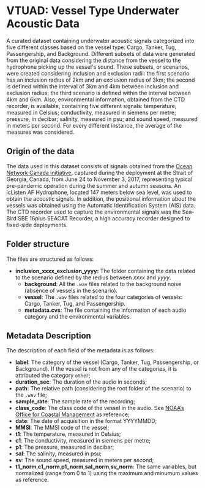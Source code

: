 # VTUAD: Vessel Type Underwater Acoustic Data

A curated dataset containing underwater acoustic signals categorized into five different classes based on the vessel type: Cargo, Tanker, Tug, Passengership, and Background. Different subsets of data were generated from the original data considering the distance from the vessel to the hydrophone picking up the vessel's sound. These subsets, or scenarios, were created considering inclusion and exclusion radii: the first scenario has an inclusion radius of 2km and an exclusion radius of 3km; the second is defined within the interval of 3km and 4km between inclusion and exclusion radius; the third scenario is defined within the interval between 4km and 6km. Also, environmental information, obtained from the CTD recorder, is available, containing five different signals: temperature, measured in Celsius; conductivity, measured in siemens per metre; pressure, in decibar; salinity, measured in psu; and sound speed, measured in meters per second. For every different instance, the average of the measures was considered.

## Origin of the data
The data used in this dataset consists of signals obtained from the [Ocean Network Canada initiative](https://www.oceannetworks.ca/), captured during the deployment at the Strait of Georgia, Canada, from June 24 to November 3, 2017, representing typical pre-pandemic operation during the summer and autumn seasons. An icListen AF Hydrophone, located 147 meters below sea level, was used to obtain the acoustic signals. In addition, the positional information about the vessels was obtained using the Automatic Identification System (AIS) data. The CTD recorder used to capture the environmental signals was the Sea-Bird SBE 16plus SEACAT Recorder, a high accuracy recorder designed to fixed-side deployments.

## Folder structure

The files are structured as follows:

* **inclusion_xxxx_exclusion_yyyy:** The folder containing the data related to the scenario defined by the redius between *xxxx* and *yyyy*.
  * **background**: All the `.wav` files related to the background noise (absence of vessels in the scenario).
  * **vessel**: The `.wav` files related to the four categories of vessels: Cargo, Tanker, Tug, and Passengership.
  * **metadata.cvs**: The file containing the information of each audio category and the environmental variables.

## Metadata Description

The description of each field of the metadata is as follows:

* **label**: The category of the vessel (Cargo, Tanker, Tug, Passengership, or Background). If the vessel is not from any of the categories, it is attributed the category `other`;
* **duration_sec**: The duration of the audio in seconds;
* **path**: The relative path (considering the root folder of the scenario) to the `.wav` file;
* **sample_rate**: The sample rate of the recording;
* **class_code**: The class code of the vessel in the audio. See [NOAA’s Office for Coastal Management](https://coast.noaa.gov/data/marinecadastre/ais/VesselTypeCodes2018.pdf) as reference;
* **date**: The date of acquisition in the format YYYYMMDD;
* **MMSI**: The MMSI code of the vessel;
* **t1**: The temperature, measured in Celsius;
* **c1**: The conductivity, measured in siemens per metre;
* **p1**: The pressure, measured in decibar;
* **sal**: The salinity, measured in psu;
* **sv**: The sound speed, measured in meters per second;
* **t1_norm**,**c1_norm**,**p1_norm**,**sal_norm**,**sv_norm**: The same variables, but normalized (range from 0 to 1) using the maximum and minumum values as reference.